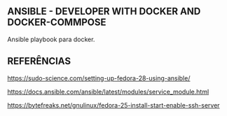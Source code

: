 ## ANSIBLE - DEVELOPER WITH DOCKER AND DOCKER-COMMPOSE

Ansible playbook para docker.

## REFERÊNCIAS

https://sudo-science.com/setting-up-fedora-28-using-ansible/

https://docs.ansible.com/ansible/latest/modules/service_module.html

https://bytefreaks.net/gnulinux/fedora-25-install-start-enable-ssh-server